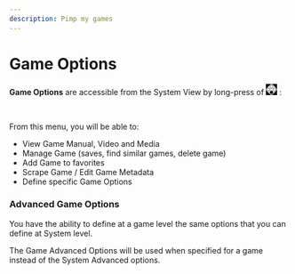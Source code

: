 ```yaml
---
description: Pimp my games
---
```


# Game Options

**Game Options** are accessible from the System View by long-press of ![](<../.gitbook/assets/image (1) (2) (1).png>) :&#x20;

<figure><img src="https://i.imgur.com/WId2I6B.png" alt=""><figcaption></figcaption></figure>

From this menu, you will be able to:

* View Game Manual, Video and Media
* Manage Game (saves, find similar games, delete game)
* Add Game to favorites
* Scrape Game / Edit Game Metadata
* Define specific Game Options

### Advanced Game Options

You have the ability to define at a game level the same options that you can define at System level.

The Game Advanced Options will be used when specified for a game instead of the System Advanced options.
